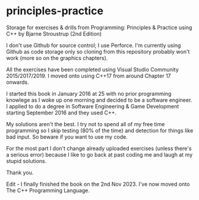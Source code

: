 # principles-practice
Storage for exercises &amp; drills from Programming: Principles &amp; Practice using C++ by Bjarne Stroustrup (2nd Edition)

I don't use Github for source control; I use Perforce. I'm currently using Github as code storage only so cloning from this repository probably won't work (more so on the graphics chapters).

All the exercises have been completed using Visual Studio Community 2015/2017/2019. I moved onto using C++17 from around Chapter 17 onwards.

I started this book in January 2016 at 25 with no prior programming knowlege as I woke up one morning and decided to be a software engineer. I applied to do a degree in Software Engineering & Game Development starting September 2016 and they used C++.

My solutions aren't the best. I try not to spend all of my free time programming so I skip testing (80% of the time) and detection for things like bad input. So beware if you want to use my code. 

For the most part I don't change already uploaded exercises (unless there's a serious error) because I like to go back at past coding me and laugh at my stupid solutions.

Thank you.

Edit - I finally finished the book on the 2nd Nov 2023. I've now moved onto The C++ Programming Language.
